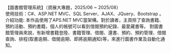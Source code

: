 【圖書館管理系統】（資展大專題，2025/06 ~ 2025/08）  
使用技術：C#、ASP.NET MVC、SQL Server、AJAX、JQuery、Bootstrap 。
介紹功能: 本作品使用了APS.NET MVC當架構。對於讀者，主頁除了查詢書籍、預約活動、預約書籍，個人的帳號可以看到借閱預約紀錄、最愛藏書等。
對圖書館管理員來說，有新增書籍登陸、書籍管理、借閱、還書、預約、預約管理、借閱查詢、排程(取書逾期、借閱逾期、即將逾期通知)等，來進行圖書作業及自動化通知。

